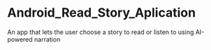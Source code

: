# Android_Read_Story_Aplication
An app that lets the user choose a story to read or listen to using AI-powered narration
